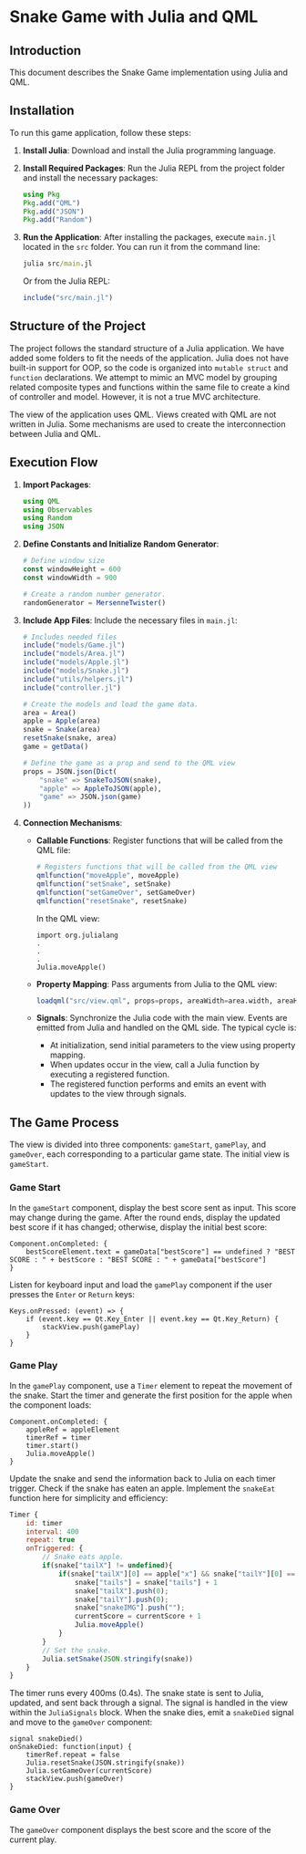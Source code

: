 
# Snake Game with Julia and QML

## Introduction

This document describes the Snake Game implementation using Julia and QML.

## Installation

To run this game application, follow these steps:

1. **Install Julia**: Download and install the Julia programming language.

2. **Install Required Packages**: Run the Julia REPL from the project folder and install the necessary packages:
    ```julia
    using Pkg
    Pkg.add("QML")
    Pkg.add("JSON")
    Pkg.add("Random")
    ```

3. **Run the Application**: After installing the packages, execute `main.jl` located in the `src` folder. You can run it from the command line:
    ```cmd
    julia src/main.jl
    ```
    Or from the Julia REPL:
    ```julia
    include("src/main.jl")
    ```

## Structure of the Project

The project follows the standard structure of a Julia application. We have added some folders to fit the needs of the application. Julia does not have built-in support for OOP, so the code is organized into `mutable struct` and `function` declarations. We attempt to mimic an MVC model by grouping related composite types and functions within the same file to create a kind of controller and model. However, it is not a true MVC architecture.

The view of the application uses QML. Views created with QML are not written in Julia. Some mechanisms are used to create the interconnection between Julia and QML.

## Execution Flow

1. **Import Packages**: 
    ```julia
    using QML
    using Observables
    using Random
    using JSON
    ```

2. **Define Constants and Initialize Random Generator**:
    ```julia
    # Define window size
    const windowHeight = 600
    const windowWidth = 900

    # Create a random number generator.
    randomGenerator = MersenneTwister()
    ```

3. **Include App Files**: Include the necessary files in `main.jl`:
    ```julia
    # Includes needed files
    include("models/Game.jl")
    include("models/Area.jl")
    include("models/Apple.jl")
    include("models/Snake.jl")
    include("utils/helpers.jl")
    include("controller.jl")

    # Create the models and load the game data.
    area = Area()
    apple = Apple(area)
    snake = Snake(area)
    resetSnake(snake, area)
    game = getData()

    # Define the game as a prop and send to the QML view
    props = JSON.json(Dict(
        "snake" => SnakeToJSON(snake),
        "apple" => AppleToJSON(apple),
        "game" => JSON.json(game)
    ))
    ```

4. **Connection Mechanisms**:

    - **Callable Functions**: Register functions that will be called from the QML file:
        ```julia
        # Registers functions that will be called from the QML view
        qmlfunction("moveApple", moveApple)
        qmlfunction("setSnake", setSnake)
        qmlfunction("setGameOver", setGameOver)
        qmlfunction("resetSnake", resetSnake)
        ```
      In the QML view:
        ```JS
        import org.julialang
        .
        .
        .
        Julia.moveApple()
        ```

    - **Property Mapping**: Pass arguments from Julia to the QML view:
        ```julia
        loadqml("src/view.qml", props=props, areaWidth=area.width, areaHeight=area.height, bestScore=game["bestScore"])
        ```

    - **Signals**: Synchronize the Julia code with the main view. Events are emitted from Julia and handled on the QML side. The typical cycle is:
        - At initialization, send initial parameters to the view using property mapping.
        - When updates occur in the view, call a Julia function by executing a registered function.
        - The registered function performs and emits an event with updates to the view through signals.

## The Game Process

The view is divided into three components: `gameStart`, `gamePlay`, and `gameOver`, each corresponding to a particular game state. The initial view is `gameStart`.

### Game Start

In the `gameStart` component, display the best score sent as input. This score may change during the game. After the round ends, display the updated best score if it has changed; otherwise, display the initial best score:
```JS
Component.onCompleted: {
    bestScoreElement.text = gameData["bestScore"] == undefined ? "BEST SCORE : " + bestScore : "BEST SCORE : " + gameData["bestScore"]
}
```
Listen for keyboard input and load the `gamePlay` component if the user presses the `Enter` or `Return` keys:
```JS
Keys.onPressed: (event) => {
    if (event.key == Qt.Key_Enter || event.key == Qt.Key_Return) {
        stackView.push(gamePlay)
    }
}
```

### Game Play

In the `gamePlay` component, use a `Timer` element to repeat the movement of the snake. Start the timer and generate the first position for the apple when the component loads:
```JS
Component.onCompleted: {
    appleRef = appleElement
    timerRef = timer
    timer.start()
    Julia.moveApple()
}
```
Update the snake and send the information back to Julia on each timer trigger. Check if the snake has eaten an apple. Implement the `snakeEat` function here for simplicity and efficiency:
```js
Timer {
    id: timer
    interval: 400 
    repeat: true
    onTriggered: {
        // Snake eats apple.
        if(snake["tailX"] != undefined){
            if(snake["tailX"][0] == apple["x"] && snake["tailY"][0] == apple["y"]){
                snake["tails"] = snake["tails"] + 1
                snake["tailX"].push(0);
                snake["tailY"].push(0);
                snake["snakeIMG"].push("");
                currentScore = currentScore + 1
                Julia.moveApple()
            }
        } 
        // Set the snake.
        Julia.setSnake(JSON.stringify(snake))
    }
}
```
The timer runs every 400ms (0.4s). The snake state is sent to Julia, updated, and sent back through a signal. The signal is handled in the view within the `JuliaSignals` block. When the snake dies, emit a `snakeDied` signal and move to the `gameOver` component:
```JS
signal snakeDied()
onSnakeDied: function(input) {
    timerRef.repeat = false
    Julia.resetSnake(JSON.stringify(snake))
    Julia.setGameOver(currentScore)
    stackView.push(gameOver)
}
```

### Game Over

The `gameOver` component displays the best score and the score of the current play.

